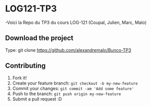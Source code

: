 # LOG121-TP3

-Voici la Repo du TP3 du cours LOG-121 (Coupal, Julien, Marc, Malo)


## Download the project

Type: git clone https://github.com/alexandremalo/Bunco-TP3


## Contributing

1. Fork it!
2. Create your feature branch: `git checkout -b my-new-feature`
3. Commit your changes: `git commit -am 'Add some feature'`
4. Push to the branch: `git push origin my-new-feature`
5. Submit a pull request :D

